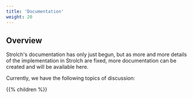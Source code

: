```yaml
---
title: 'Documentation'
weight: 20
---
```


## Overview
Strolch's documentation has only just begun, but as more and more details of 
the implementation in Strolch are fixed, more documentation can be created and 
will be available here.

Currently, we have the following topics of discussion:

{{% children %}}

